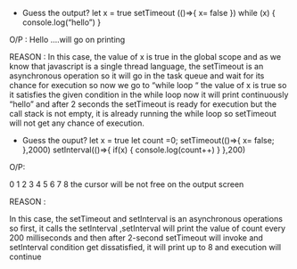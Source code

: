 - Guess the output?
let x = true
setTimeout (()=>{
x= false
})
while (x)
{
console.log(“hello”)
}

O/P : 
Hello ….will go on printing

REASON : 
In this case, the value of x is true in the global scope and as we know that javascript is a single thread language, 
the setTimeout is an asynchronous operation so it will go in the task queue and wait for its chance for execution so 
now we go to “while loop “ the value of x is true so it satisfies the given condition in the while loop now it will 
print continuously “hello” and after 2 seconds the setTimeout is ready for execution but the call stack is not empty, 
it is already running the while loop so setTimeout will not get any chance of execution.

- Guess the ouput?
let x = true
let count =0;
setTimeout(()=>{
x= false;
},2000)
setInterval(()=>{
if(x)
{
console.log(count++)
}
},200)

O/P:

0
1
2
3
4
5
6
7
8
the cursor will be not free on the output screen

REASON :

In this case, the setTimeout and setInterval is an asynchronous operations so first, it calls the setInterval
,setInterval will print the value of count every 200 milliseconds and then after 2-second setTimeout
will invoke and setInterval condition get dissatisfied, it will print up to 8 and execution will continue
